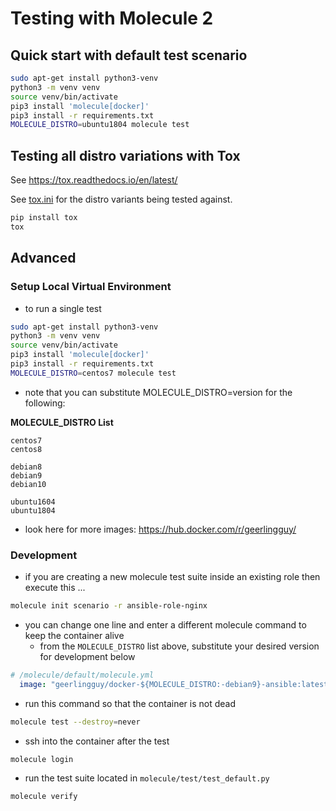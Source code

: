 # Testing with Molecule 2

## Quick start with default test scenario
```bash
sudo apt-get install python3-venv
python3 -m venv venv
source venv/bin/activate
pip3 install 'molecule[docker]'
pip3 install -r requirements.txt
MOLECULE_DISTRO=ubuntu1804 molecule test
```

## Testing all distro variations with Tox

See https://tox.readthedocs.io/en/latest/

See [tox.ini](./tox.ini) for the distro variants being tested against.

```bash
pip install tox
tox
```

## Advanced

### Setup Local Virtual Environment

- to run a single test
```bash
sudo apt-get install python3-venv
python3 -m venv venv
source venv/bin/activate
pip3 install 'molecule[docker]'
pip3 install -r requirements.txt
MOLECULE_DISTRO=centos7 molecule test
```

- note that you can substitute MOLECULE_DISTRO=version for the following:

__MOLECULE_DISTRO List__

    centos7
    centos8

    debian8
    debian9
    debian10

    ubuntu1604
    ubuntu1804

- look here for more images: https://hub.docker.com/r/geerlingguy/

### Development

- if you are creating a new molecule test suite inside an existing role then execute this ...
```bash
molecule init scenario -r ansible-role-nginx
```
- you can change one line and enter a different molecule command to keep the container alive
    - from the ```MOLECULE_DISTRO``` list above, substitute your desired version for development below

```yaml
# /molecule/default/molecule.yml
  image: "geerlingguy/docker-${MOLECULE_DISTRO:-debian9}-ansible:latest"
```

- run this command so that the container is not dead
```bash
molecule test --destroy=never
```

- ssh into the container after the test
```bash
molecule login
```

- run the test suite located in ```molecule/test/test_default.py```
```bash
molecule verify
```
